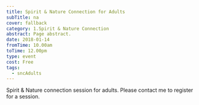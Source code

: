 ```yaml
---
title: Spirit & Nature Connection for Adults
subTitle: na
cover: fallback
category: 1.Spirit & Nature Connection
abstract: Page abstract.
date: 2018-01-14
fromTime: 10.00am
toTime: 12.00pm
type: event
cost: Free
tags:
  - sncAdults
---
```


Spirit & Nature connection session for adults. Please contact me to register for a session.

